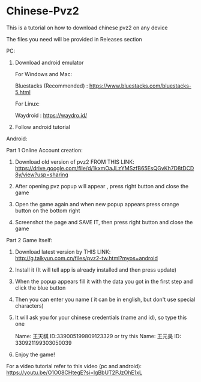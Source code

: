 # Chinese-Pvz2
This is a tutorial on how to download chinese pvz2 on any device

The files you need will be provided in Releases section

PC:

1. Download android emulator

   For Windows and Mac:
   
   Bluestacks (Recommended) : https://www.bluestacks.com/bluestacks-5.html


   For Linux:
   
   Waydroid : https://waydro.id/

3. Follow android tutorial

Android:

Part 1 Online Account creation:

1. Download old version of pvz2 FROM THIS LINK: https://drive.google.com/file/d/1kxmOaJLzYMSzfB65EsQGvKh7D8tDCD8y/view?usp=sharing

2. After opening pvz popup will appear , press right button and close the game
 
3. Open the game again and when new popup appears press orange button on the bottom right
   
4. Screenshot the page and SAVE IT, then press right button and close the game

Part 2 Game Itself:

1. Download latest version by THIS LINK: http://g.talkyun.com.cn/files/pvz2-tw.html?myos=android

2. Install it (It will tell app is already installed and then press update)
 
3. When the popup appears fill it with the data you got in the first step and click the blue button
 
4. Then you can enter you name ( it can be in english, but don't use special characters)
 
5. It will ask you for your chinese credentials (name and id), so type this one

    Name: 王天祺    ID:339005199809123329    or try this   Name: 王元昊    ID: 330921199303050039

6. Enjoy the game!


For a video tutorial refer to this video (pc and android): https://youtu.be/O1O08CHtegE?si=lgBbUT2PJzOhE1xL
